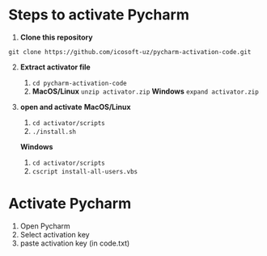 # Steps to activate Pycharm

1. **Clone this repository**

``git clone https://github.com/icosoft-uz/pycharm-activation-code.git``

2. **Extract activator file**
   1. ``cd pycharm-activation-code``
   2.
      **MacOS/Linux**
      ``unzip activator.zip``
     **Windows**
     ``expand activator.zip``

3. **open and activate**
   **MacOS/Linux**
   1. ``cd activator/scripts``
   2. ``./install.sh``
      
   **Windows**
   1. ``cd activator/scripts``
   2. ``cscript install-all-users.vbs``

# Activate Pycharm

1. Open Pycharm
2. Select activation key
3. paste activation key (in code.txt)
